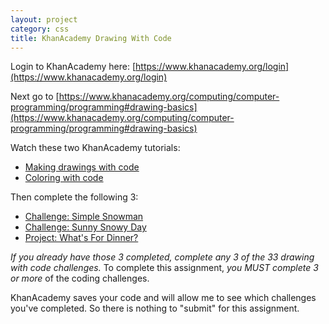```yaml
---
layout: project
category: css
title: KhanAcademy Drawing With Code
---
```


Login to KhanAcademy here: [https://www.khanacademy.org/login](https://www.khanacademy.org/login)

Next go to [https://www.khanacademy.org/computing/computer-programming/programming#drawing-basics](https://www.khanacademy.org/computing/computer-programming/programming#drawing-basics)

Watch these two KhanAcademy tutorials:
  - [Making drawings with code](https://www.khanacademy.org/computing/computer-programming/programming/drawing-basics/pt/making-drawings-with-code)
  - [Coloring with code](https://www.khanacademy.org/computing/computer-programming/programming/coloring/pt/coloring-with-code)

Then complete the following 3:

  - [Challenge: Simple Snowman](https://www.khanacademy.org/computing/computer-programming/programming/drawing-basics/pc/challenge-simple-snowman)
  - [Challenge: Sunny Snowy Day](https://www.khanacademy.org/computing/computer-programming/programming/drawing-basics/pc/challenge-waving-snowman)
  - [Project: What's For Dinner?](https://www.khanacademy.org/computing/computer-programming/programming/coloring/pp/project-whats-for-dinner)

*If you already have those 3 completed, complete any 3 of the 33 drawing with code challenges.* To complete this assignment, *you MUST complete 3 or more* of the coding challenges.

KhanAcademy saves your code and will allow me to see which challenges you've completed. So there is nothing to "submit" for this assignment.
